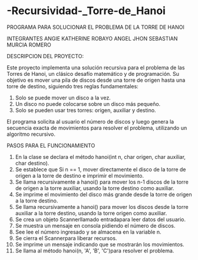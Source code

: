 # -Recursividad-_Torre-de_Hanoi

PROGRAMA PARA SOLUCIONAR EL PROBLEMA DE LA TORRE DE HANOI

INTEGRANTES
ANGIE KATHERINE ROBAYO ANGEL
JHON SEBASTIAN MURCIA ROMERO

DESCRIPCION DEL PROYECTO:

Este proyecto implementa una solución recursiva para el problema de las Torres de Hanoi, un clásico desafío matemático y de programación. Su objetivo es mover una pila de discos desde una torre de origen hasta una torre de destino, siguiendo tres reglas fundamentales:

1. Solo se puede mover un disco a la vez.
2. Un disco no puede colocarse sobre un disco más pequeño.
3. Solo se pueden usar tres torres: origen, auxiliar y destino.

El programa solicita al usuario el número de discos y luego genera la secuencia exacta de movimientos para resolver el problema, utilizando un algoritmo recursivo.

PASOS PARA EL FUNCIONAMIENTO

1. En la clase se declara el método hanoi(int n, char origen, char auxiliar, char destino).
2. Se establece que Si n == 1, mover directamente el disco de la torre de origen a la torre de destino e imprimir el movimiento.
3. Se llama recursivamente a hanoi() para mover los n-1 discos de la torre de origen a la torre auxiliar, usando la torre destino como auxiliar.
4. Se imprime el movimiento del disco más grande desde la torre de origen a la torre destino.
5. Se llama recursivamente a hanoi() para mover los discos desde la torre auxiliar a la torre destino, usando la torre origen como auxiliar.
6. Se crea un objeto Scannerllamado entradapara leer datos del usuario.
7. Se muestra un mensaje en consola pidiendo el número de discos.
8. See lee el número ingresado y se almacena en la variable n.
9. Se cierra el Scannerpara liberar recursos.
10. Se imprime un mensaje indicando que se mostrarán los movimientos.
11.  Se llama al método hanoi(n, 'A', 'B', 'C')para resolver el problema.